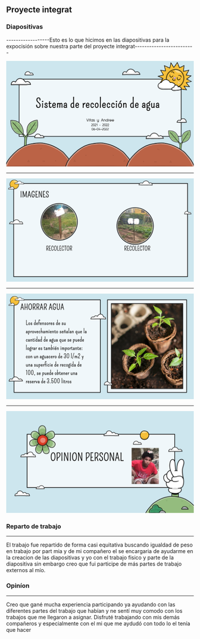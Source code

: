 ## Proyecte integrat

### Diapositivas


------------------Esto es lo que hicimos en las diapositivas para la expocisión sobre nuestra parte del proyecte integrat-------------------------

![](https://github.com/Samael696/Proyecte-integrat/blob/main/Captura%20de%20pantalla%20de%202022-05-23%2010-27-07.png?raw=true)

------------------

![](https://github.com/Samael696/Proyecte-integrat/blob/main/Captura%20de%20pantalla%20de%202022-05-23%2010-29-12.png?raw=true)

------------------

![](https://github.com/Samael696/Proyecte-integrat/blob/main/Captura%20de%20pantalla%20de%202022-05-23%2010-29-20.png?raw=true)

------------------

![](https://github.com/Samael696/Proyecte-integrat/blob/main/Captura%20de%20pantalla%20de%202022-05-23%2010-29-51.png?raw=true)


### Reparto de trabajo
----------------------------------------------

El trabajo fue repartido de forma casi equitativa buscando igualdad de peso en trabajo por part mia y de mi compañero
el se encargaria de ayudarme en la creacion de las diapositivas y yo con el trabajo fisico y parte de la diapositiva
sin embargo creo que fui participe de más partes de trabajo externos al mío.

### Opiníon
----------------------------------------------

Creo que gané mucha experiencia participando ya ayudando con las diferentes partes del trabajo que habían y ne sentí muy comodo con los trabajos que me llegaron a asignar.
Disfruté trabajando con mis demás compañeros y especialmente con el mi que me aydudó con todo lo el tenía que hacer














































































